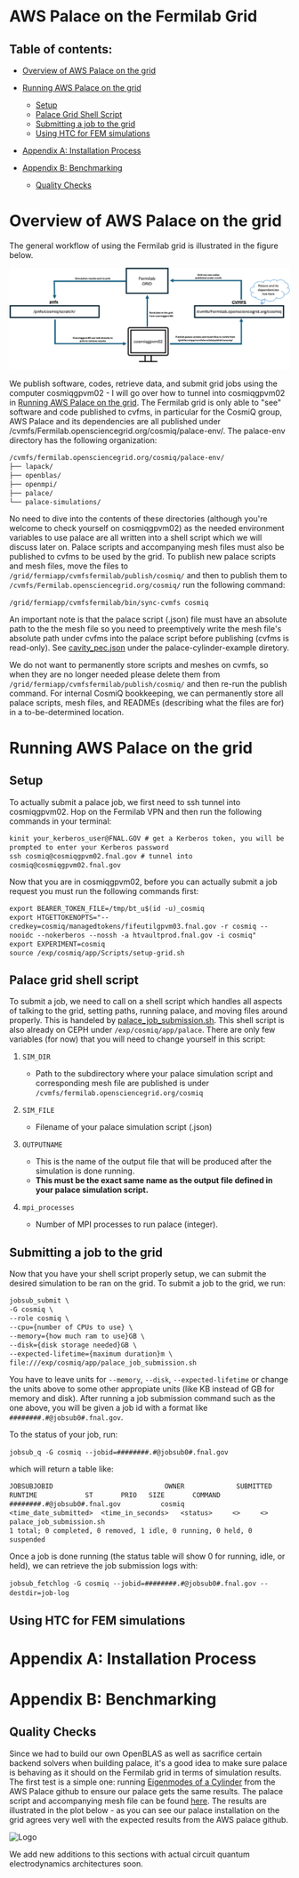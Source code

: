 # AWS Palace on the Fermilab Grid

## Table of contents: 
- [Overview of AWS Palace on the grid](#overview-of-aws-palace-on-the-grid)
- [Running AWS Palace on the grid](#running-aws-palace-on-the-grid)
    - [Setup](#setup)
    - [Palace Grid Shell Script](#palace-grid-shell-script)
    - [Submitting a job to the grid](#submitting-a-job-to-the-grid)
    - [Using HTC for FEM simulations](#using-htc-for-fem-simulations)

- [Appendix A: Installation Process](#appendix-a-installation-process)
- [Appendix B: Benchmarking](#appendix-b-benchmarking)
    - [Quality Checks](#quality-checks)
  
# Overview of AWS Palace on the grid

The general workflow of using the Fermilab grid is illustrated in the figure below. 

![Logo](Figures/palace-grid-flowchart.jpg)

We publish software, codes, retrieve data, and submit grid jobs using the computer cosmiqgpvm02 - I will go over how to tunnel into cosmiqgpvm02 in [Running AWS Palace on the grid](#running-aws-palace-on-the-grid). The Fermilab grid is only able to "see" software and code published to cvfms, in particular for the CosmiQ group, AWS Palace and its dependencies are all published under /cvmfs/Fermilab.opensciencegrid.org/cosmiq/palace-env/. The palace-env directory has the following organization:

```
/cvmfs/fermilab.opensciencegrid.org/cosmiq/palace-env/
├── lapack/
├── openblas/
├── openmpi/
├── palace/
└── palace-simulations/
```

No need to dive into the contents of these directories (although you're welcome to check yourself on cosmiqgpvm02) as the needed environment variables to use palace are all written into a shell script which we will discuss later on. Palace scripts and accompanying mesh files must also be published to cvfms to be used by the grid. To publish new palace scripts and mesh files, move the files to ```/grid/fermiapp/cvmfsfermilab/publish/cosmiq/``` and then to publish them to ```/cvmfs/Fermilab.opensciencegrid.org/cosmiq/``` run the following command:

```/grid/fermiapp/cvmfsfermilab/bin/sync-cvmfs cosmiq```

An important note is that the palace script (.json) file must have an absolute path to the the mesh file so you need to preemptively write the mesh file's absolute path under cvfms into the palace script before publishing (cvfms is read-only). See [cavity_pec.json](palace-cylinder-example/cavity_pec.json) under the palace-cylinder-example diretory. 

We do not want to permanently store scripts and meshes on cvmfs, so when they are no longer needed please delete them from ```/grid/fermiapp/cvmfsfermilab/publish/cosmiq/``` and then re-run the publish command. For internal CosmiQ bookkeeping, we can permanently store all palace scripts, mesh files, and READMEs (describing what the files are for) in a to-be-determined location. 

# Running AWS Palace on the grid
## Setup
To actually submit a palace job, we first need to ssh tunnel into cosmiqgpvm02. Hop on the Fermilab VPN and then run the following commands in your terminal:

```
kinit your_kerberos_user@FNAL.GOV # get a Kerberos token, you will be prompted to enter your Kerberos password
ssh cosmiq@cosmiqgpvm02.fnal.gov # tunnel into cosmiq@cosmiqgpvm02.fnal.gov
```

Now that you are in cosmiqgpvm02, before you can actually submit a job request you must run the following commands first:

```
export BEARER_TOKEN_FILE=/tmp/bt_u$(id -u)_cosmiq
export HTGETTOKENOPTS="--credkey=cosmiq/managedtokens/fifeutilgpvm03.fnal.gov -r cosmiq --nooidc --nokerberos --nossh -a htvaultprod.fnal.gov -i cosmiq"
export EXPERIMENT=cosmiq
source /exp/cosmiq/app/Scripts/setup-grid.sh
```

## Palace grid shell script
To submit a job, we need to call on a shell script which handles all aspects of talking to the grid, setting paths, running palace, and moving files around properly. This is handeled by [palace_job_submission.sh](palace_job_submission.sh). This shell script is also already on CEPH under ```/exp/cosmiq/app/palace```. There are only few variables (for now) that you will need to change yourself in this script:

1. ```SIM_DIR```
   - Path to the subdirectory where your palace simulation script and corresponding mesh file are published is under ```/cvmfs/fermilab.opensciencegrid.org/cosmiq```

2. ```SIM_FILE```
   - Filename of your palace simulation script (.json)

3. ```OUTPUTNAME```
   - This is the name of the output file that will be produced after the simulation is done running.
   - **This must be the exact same name as the output file defined in your palace simulation script.**
     
4. ```mpi_processes```
   - Number of MPI processes to run palace (integer).
     
## Submitting a job to the grid

Now that you have your shell script properly setup, we can submit the desired simulation to be ran on the grid. To submit a job to the grid, we run:

```
jobsub_submit \
-G cosmiq \
--role cosmiq \
--cpu={number of CPUs to use} \
--memory={how much ram to use}GB \
--disk={disk storage needed}GB \
--expected-lifetime={maximum duration}m \
file:///exp/cosmiq/app/palace_job_submission.sh 
```

You have to leave units for ```--memory```, ```--disk```, ```--expected-lifetime``` or change the units above to some other appropiate units (like KB instead of GB for memory and disk). After running a job submission command such as the one above, you will be given a job id with a format like ```########.#@jobsub0#.fnal.gov```. 

To the status of your job, run: 

```jobsub_q -G cosmiq --jobid=########.#@jobsub0#.fnal.gov```

which will return a table like: 

```
JOBSUBJOBID                            OWNER             SUBMITTED            RUNTIME            ST       PRIO   SIZE       COMMAND
########.#@jobsub0#.fnal.gov          cosmiq       <time_date_submitted>  <time_in_seconds>   <status>     <>     <>    palace_job_submission.sh 
1 total; 0 completed, 0 removed, 1 idle, 0 running, 0 held, 0 suspended
```

Once a job is done running (the status table will show 0 for running, idle, or held), we can retrieve the job submission logs with:

```jobsub_fetchlog -G cosmiq --jobid=########.#@jobsub0#.fnal.gov --destdir=job-log```

## Using HTC for FEM simulations

# Appendix A: Installation Process 
# Appendix B: Benchmarking
## Quality Checks
Since we had to build our own OpenBLAS as well as sacrifice certain backend solvers when building palace, it's a good idea to make sure palace is behaving as it should on the Fermilab grid in terms of simulation results. The first test is a simple one: running [Eigenmodes of a Cylinder](https://awslabs.github.io/palace/dev/examples/cylinder/) from the AWS Palace github to ensure our palace gets the same results. The palace script and accompanying mesh file can be found [here](palace-cylinder-example). The results are illustrated in the plot below - as you can see our palace installation on the grid agrees very well with the expected results from the AWS palace github.

![Logo](Figures/eigenmode-cylinder-comparsion.png)

We add new additions to this sections with actual circuit quantum electrodynamics architectures soon.
